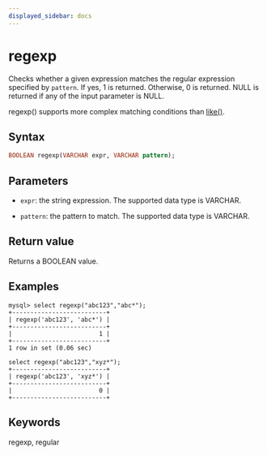 ```yaml
---
displayed_sidebar: docs
---
```


# regexp



Checks whether a given expression matches the regular expression specified by `pattern`. If yes, 1 is returned. Otherwise, 0 is returned. NULL is returned if any of the input parameter is NULL.

regexp() supports more complex matching conditions than [like()](like.md).

## Syntax

```Haskell
BOOLEAN regexp(VARCHAR expr, VARCHAR pattern);
```

## Parameters

- `expr`: the string expression. The supported data type is VARCHAR.

- `pattern`: the pattern to match. The supported data type is VARCHAR.

## Return value

Returns a BOOLEAN value.

## Examples

```Plain Text
mysql> select regexp("abc123","abc*");
+--------------------------+
| regexp('abc123', 'abc*') |
+--------------------------+
|                        1 |
+--------------------------+
1 row in set (0.06 sec)

select regexp("abc123","xyz*");
+--------------------------+
| regexp('abc123', 'xyz*') |
+--------------------------+
|                        0 |
+--------------------------+
```

## Keywords

regexp, regular
